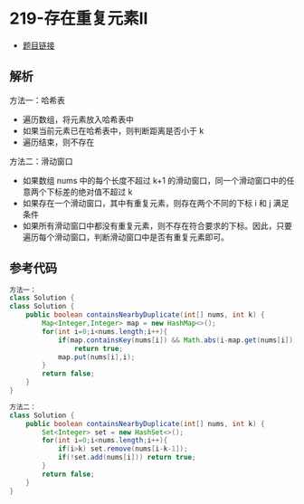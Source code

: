 # 219-存在重复元素II

- [题目链接](https://leetcode-cn.com/problems/contains-duplicate-ii/)

## 解析

方法一：哈希表
- 遍历数组，将元素放入哈希表中
- 如果当前元素已在哈希表中，则判断距离是否小于 k
- 遍历结束，则不存在

方法二：滑动窗口
- 如果数组 nums 中的每个长度不超过 k+1 的滑动窗口，同一个滑动窗口中的任意两个下标差的绝对值不超过 k
- 如果存在一个滑动窗口，其中有重复元素，则存在两个不同的下标 i 和 j 满足条件
- 如果所有滑动窗口中都没有重复元素，则不存在符合要求的下标。因此，只要遍历每个滑动窗口，判断滑动窗口中是否有重复元素即可。

## 参考代码
```Java
方法一：
class Solution {
class Solution {
    public boolean containsNearbyDuplicate(int[] nums, int k) {
        Map<Integer,Integer> map = new HashMap<>();
        for(int i=0;i<nums.length;i++){
            if(map.containsKey(nums[i]) && Math.abs(i-map.get(nums[i]))<=k)
                return true;
            map.put(nums[i],i);
        }
        return false;
    }
}

方法二：
class Solution {
    public boolean containsNearbyDuplicate(int[] nums, int k) {
        Set<Integer> set = new HashSet<>();
        for(int i=0;i<nums.length;i++){
            if(i>k) set.remove(nums[i-k-1]);
            if(!set.add(nums[i])) return true;
        }
        return false;
    }
}
```
